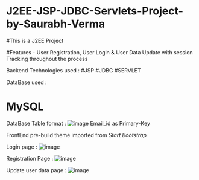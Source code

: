 # J2EE-JSP-JDBC-Servlets-Project-by-Saurabh-Verma

#This is a  J2EE Project 

#Features - User Registration, User Login & User Data Update 
with session Tracking throughout the process

Backend Technologies used : 
#JSP
#JDBC
#SERVLET

DataBase used :
# MySQL

DataBase Table format :
![image](https://user-images.githubusercontent.com/91486795/216843398-4346500b-c6e1-46cb-b524-c093e9c34510.png)
Email_id as Primary-Key 


FrontEnd pre-build theme imported from *Start Bootstrap* 

Login page : 
![image](https://user-images.githubusercontent.com/91486795/216843209-d4972b6c-ade0-4f96-8429-6b592ecb8938.png)

Registration Page : 
![image](https://user-images.githubusercontent.com/91486795/216843257-a33650d7-bf64-46d9-a976-97275a96bb6a.png)

Update user data page : 
![image](https://user-images.githubusercontent.com/91486795/216843287-871f99b0-2d97-45f0-b7b3-2e6c9e6f164a.png)
